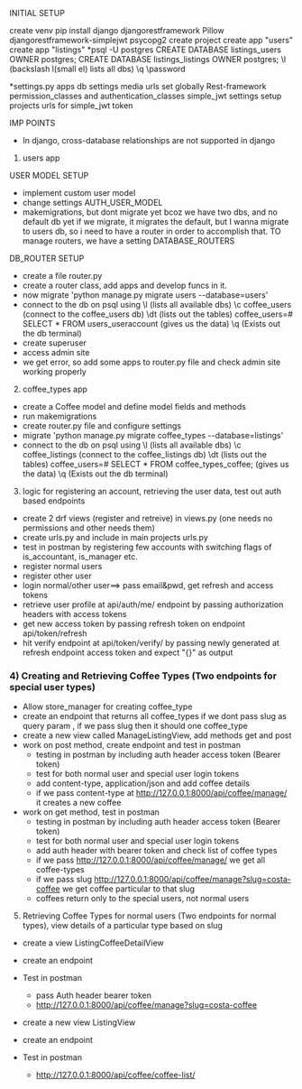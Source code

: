 INITIAL SETUP

create venv
pip install django djangorestframework Pillow djangorestframework-simplejwt psycopg2
create project
create app "users"
create app "listings"
\*psql -U postgres
CREATE DATABASE listings_users OWNER postgres;
CREATE DATABASE listings_listings OWNER postgres;
\l (backslash l(small el) lists all dbs)
\q
\password

\*settings.py
apps
db settings
media urls
set globally Rest-framework permission_classes and authentication_classes
simple_jwt settings
setup projects urls for simple_jwt token

IMP POINTS

- In django, cross-database relationships are not supported in django

1. users app

USER MODEL SETUP

- implement custom user model
- change settings AUTH_USER_MODEL
- makemigrations, but dont migrate yet bcoz we have two dbs, and no default db yet
  if we migrate, it migrates the default, but I wanna migrate to users db, so i need to
  have a router in order to accomplish that.
  TO manage routers, we have a setting DATABASE_ROUTERS

DB_ROUTER SETUP

- create a file router.py
- create a router class, add apps and develop funcs in it.
- now migrate 'python manage.py migrate users --database=users'
- connect to the db on psql using
  \l (lists all available dbs)
  \c coffee_users (connect to the coffee_users db)
  \dt (lists out the tables)
  coffee_users=# SELECT \* FROM users_useraccount (gives us the data)
  \q (Exists out the db terminal)
- create superuser
- access admin site
- we get error, so add some apps to router.py file and check admin site working
  properly

2. coffee_types app

- create a Coffee model and define model fields and methods
- run makemigrations
- create router.py file and configure settings
- migrate 'python manage.py migrate coffee_types --database=listings'
- connect to the db on psql using
  \l (lists all available dbs)
  \c coffee_listings (connect to the coffee_listings db)
  \dt (lists out the tables)
  coffee_users=# SELECT \* FROM coffee_types_coffee; (gives us the data)
  \q (Exists out the db terminal)

3. logic for registering an account, retrieving the user data, test out auth based endpoints

- create 2 drf views (register and retreive) in views.py (one needs no permissions and other needs them)
- create urls.py and include in main projects urls.py
- test in postman by registering few accounts with switching flags of is_accountant, is_manager etc.
- register normal users
- register other user
- login normal/other user==> pass email&pwd, get refresh and access tokens
- retrieve user profile at api/auth/me/ endpoint by passing authorization headers with access tokens
- get new access token by passing refresh token on endpoint api/token/refresh
- hit verify endpoint at api/token/verify/ by passing newly generated at refresh endpoint
  access token and expect "{}" as output

### 4) Creating and Retrieving Coffee Types (Two endpoints for special user types)

- Allow store_manager for creating coffee_type
- create an endpoint that returns all coffee_types if we dont pass slug as query param
  , if we pass slug then it should one coffee_type
- create a new view called ManageListingView, add methods get and post
- work on post method, create endpoint and test in postman
  - testing in postman by including auth header access token (Bearer token)
  - test for both normal user and special user login tokens
  - add content-type, application/json and add coffee details
  - if we pass content-type at http://127.0.0.1:8000/api/coffee/manage/
    it creates a new coffee
- work on get method, test in postman
  - testing in postman by including auth header access token (Bearer token)
  - test for both normal user and special user login tokens
  - add auth header with bearer token and check list of coffee types
  - if we pass http://127.0.0.1:8000/api/coffee/manage/ we get all coffee-types
  - if we pass slug
    http://127.0.0.1:8000/api/coffee/manage?slug=costa-coffee
    we get coffee particular to that slug
  - coffees return only to the special users, not normal users

5. Retrieving Coffee Types for normal users (Two endpoints for normal types), view details of a particular type based on slug

- create a view ListingCoffeeDetailView
- create an endpoint
- Test in postman

  - pass Auth header bearer token
  - http://127.0.0.1:8000/api/coffee/manage?slug=costa-coffee

- create a new view ListingView
- create an endpoint
- Test in postman
  - http://127.0.0.1:8000/api/coffee/coffee-list/
